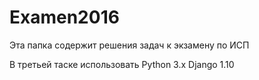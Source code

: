 # Examen2016
Эта папка содержит решения задач к экзамену по ИСП
<p>В третьей таске использовать Python 3.x Django 1.10
